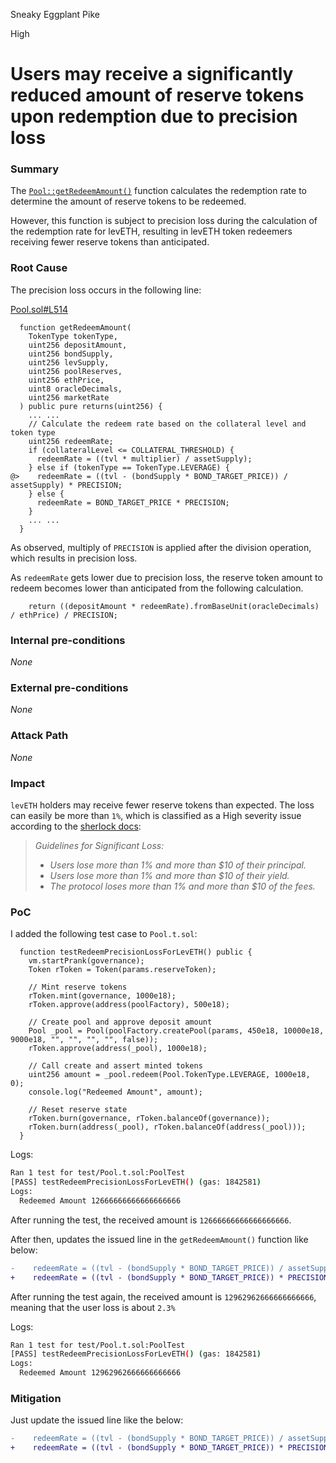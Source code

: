 Sneaky Eggplant Pike

High

# Users may receive a significantly reduced amount of reserve tokens upon redemption due to precision loss

### Summary

The [`Pool::getRedeemAmount()`](https://github.com/sherlock-audit/2024-12-plaza-finance/blob/main/plaza-evm/src/Pool.sol#L477-L525) function calculates the redemption rate to determine the amount of reserve tokens to be redeemed. 

However, this function is subject to precision loss during the calculation of the redemption rate for levETH, resulting in levETH token redeemers receiving fewer reserve tokens than anticipated.

### Root Cause

The precision loss occurs in the following line:

[Pool.sol#L514](https://github.com/sherlock-audit/2024-12-plaza-finance/blob/main/plaza-evm/src/Pool.sol#L514)

```solidity
  function getRedeemAmount(
    TokenType tokenType,
    uint256 depositAmount,
    uint256 bondSupply,
    uint256 levSupply,
    uint256 poolReserves,
    uint256 ethPrice,
    uint8 oracleDecimals,
    uint256 marketRate
  ) public pure returns(uint256) {
    ... ...
    // Calculate the redeem rate based on the collateral level and token type
    uint256 redeemRate;
    if (collateralLevel <= COLLATERAL_THRESHOLD) {
      redeemRate = ((tvl * multiplier) / assetSupply);
    } else if (tokenType == TokenType.LEVERAGE) {
@>    redeemRate = ((tvl - (bondSupply * BOND_TARGET_PRICE)) / assetSupply) * PRECISION;
    } else {
      redeemRate = BOND_TARGET_PRICE * PRECISION;
    }
    ... ...
  }

```

As observed, multiply of `PRECISION` is applied after the division operation, which results in precision loss.

As `redeemRate` gets lower due to precision loss, the reserve token amount to redeem becomes lower than anticipated from the following calculation.

```solidity
    return ((depositAmount * redeemRate).fromBaseUnit(oracleDecimals) / ethPrice) / PRECISION;
```

### Internal pre-conditions

*None*

### External pre-conditions

*None*

### Attack Path

*None*

### Impact

`levETH` holders may receive fewer reserve tokens than expected. The loss can easily be more than `1%`, which is classified as a High severity issue according to the [sherlock docs](https://docs.sherlock.xyz/audits/judging/guidelines#iv.-how-to-identify-a-high-issue):

> *Guidelines for Significant Loss:*
> - *Users lose more than 1% and more than $10 of their principal.*
> - *Users lose more than 1% and more than $10 of their yield.*
> - *The protocol loses more than 1% and more than $10 of the fees.*


### PoC

I added the following test case to `Pool.t.sol`:

```solidity
  function testRedeemPrecisionLossForLevETH() public {
    vm.startPrank(governance);
    Token rToken = Token(params.reserveToken);

    // Mint reserve tokens
    rToken.mint(governance, 1000e18);
    rToken.approve(address(poolFactory), 500e18);

    // Create pool and approve deposit amount
    Pool _pool = Pool(poolFactory.createPool(params, 450e18, 10000e18, 9000e18, "", "", "", "", false));
    rToken.approve(address(_pool), 1000e18);

    // Call create and assert minted tokens
    uint256 amount = _pool.redeem(Pool.TokenType.LEVERAGE, 1000e18, 0);
    console.log("Redeemed Amount", amount);

    // Reset reserve state
    rToken.burn(governance, rToken.balanceOf(governance));
    rToken.burn(address(_pool), rToken.balanceOf(address(_pool)));
  }
```

Logs:
```bash
Ran 1 test for test/Pool.t.sol:PoolTest
[PASS] testRedeemPrecisionLossForLevETH() (gas: 1842581)
Logs:
  Redeemed Amount 12666666666666666666
```

After running the test, the received amount is `12666666666666666666`.

After then, updates the issued line in the `getRedeemAmount()` function like below:
```diff
-    redeemRate = ((tvl - (bondSupply * BOND_TARGET_PRICE)) / assetSupply) * PRECISION;
+    redeemRate = ((tvl - (bondSupply * BOND_TARGET_PRICE)) * PRECISION) / assetSupply;
```

After running the test again, the received amount is `12962962666666666666`, meaning that the user loss is about `2.3%`

Logs:
```bash
Ran 1 test for test/Pool.t.sol:PoolTest
[PASS] testRedeemPrecisionLossForLevETH() (gas: 1842581)
Logs:
  Redeemed Amount 12962962666666666666
```
### Mitigation

Just update the issued line like the below:
```diff
-    redeemRate = ((tvl - (bondSupply * BOND_TARGET_PRICE)) / assetSupply) * PRECISION;
+    redeemRate = ((tvl - (bondSupply * BOND_TARGET_PRICE)) * PRECISION) / assetSupply;
```
